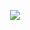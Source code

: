 <p align="center"> 
  <img src="https://wakatime.com/share/@kholilrnm/25ffb0bb-545d-4135-bb4e-99fbefc58147.svg"></img>
</p>

